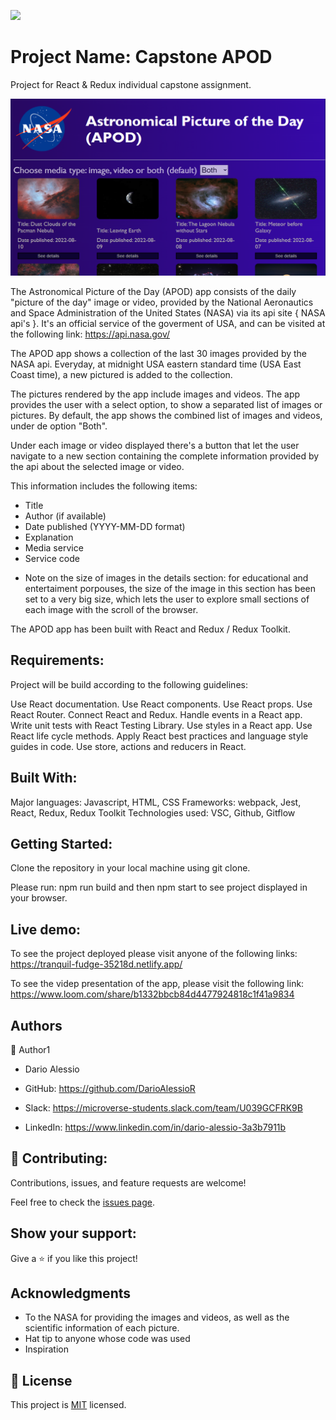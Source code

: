 ![](https://img.shields.io/badge/Microverse-blueviolet)

# Project Name: Capstone APOD

Project for React & Redux individual capstone assignment.

![](src/assets/images/app-picture.png)

The Astronomical Picture of the Day (APOD) app consists of the daily "picture of the day" image or video, provided by the National Aeronautics and Space Administration of the United States (NASA) via its api site { NASA api's }. It's an official service of the goverment of USA, and can be visited at the following link:
https://api.nasa.gov/

The APOD app shows a collection of the last 30 images provided by the NASA api. Everyday, at midnight USA eastern standard time (USA East Coast time), a new pictured is added to the collection.

The pictures rendered by the app include images and videos. The app provides the user with a select option, to show a separated list of images or pictures. By default, the app shows the combined list of images and videos, under de option "Both".

Under each image or video displayed there's a button that let the user navigate to a new section containing the complete information provided by the api about the selected image or video.

This information includes the following items:
- Title
- Author (if available)
- Date published (YYYY-MM-DD format)
- Explanation
- Media service
- Service code

* Note on the size of images in the details section: for educational and entertaiment porpouses, the size of the image in this section has been set to a very big size, which lets the user to explore small sections of each image with the scroll of the browser. 

The APOD app has been built with React and Redux / Redux Toolkit.

## Requirements:

Project will be build according to the following guidelines:

Use React documentation.
Use React components.
Use React props.
Use React Router.
Connect React and Redux.
Handle events in a React app.
Write unit tests with React Testing Library.
Use styles in a React app.
Use React life cycle methods.
Apply React best practices and language style guides in code.
Use store, actions and reducers in React.

## Built With:
Major languages: Javascript, HTML, CSS
Frameworks: webpack, Jest, React, Redux, Redux Toolkit
Technologies used: VSC, Github, Gitflow

## Getting Started:
Clone the repository in your local machine using git clone.

Please run: npm run build and then npm start to see project displayed in your browser.

## Live demo:

To see the project deployed please visit anyone of the following links:
https://tranquil-fudge-35218d.netlify.app/

To see the videp presentation of the app, please visit the following link:
https://www.loom.com/share/b1332bbcb84d4477924818c1f41a9834


##  Authors
👤 Author1

- Dario Alessio

- GitHub: https://github.com/DarioAlessioR

- Slack: https://microverse-students.slack.com/team/U039GCFRK9B

- LinkedIn: https://www.linkedin.com/in/dario-alessio-3a3b7911b


## 🤝 Contributing:

Contributions, issues, and feature requests are welcome!

Feel free to check the [issues page](../../issues/).

## Show your support:

Give a ⭐️ if you like this project!

## Acknowledgments

- To the NASA for providing the images and videos, as well as the scientific information of each picture.
- Hat tip to anyone whose code was used
- Inspiration

## 📝 License

This project is [MIT](./MIT.md) licensed.